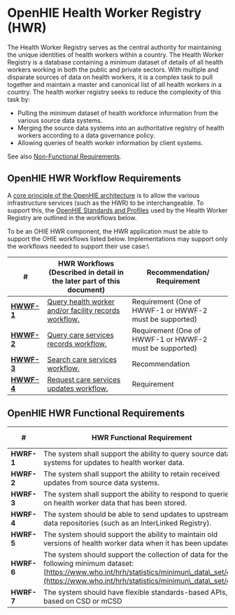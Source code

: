 # OpenHIE Health Worker Registry (HWR)

The Health Worker Registry serves as the central authority for maintaining the unique identities of health workers within a country. The Health Worker Registry is a database containing a minimum dataset of details of all health workers working in both the public and private sectors. With multiple and disparate sources of data on health workers, it is a complex task to pull together and maintain a master and canonical list of all health workers in a country. The health worker registry seeks to reduce the complexity of this task by: &#x20;

* Pulling the minimum dataset of health workforce information from the various source data systems.&#x20;
* Merging the source data systems into an authoritative registry of health workers according to a data governance policy.&#x20;
* Allowing queries of health worker information by client systems.

See also [Non-Functional Requirements](non-functional-requirements.md).&#x20;

## **OpenHIE HWR Workflow Requirements**

A [core principle of the OpenHIE architecture](https://wiki.ohie.org/display/resources/Architectural+Principals) is to allow the various infrastructure services (such as the HWR) to be interchangeable. To support this, the [OpenHIE Standards and Profiles](https://wiki.ohie.org/display/documents/OpenHIE+Standards+and+Profiles) used by the Health Worker Registry are outlined in the workflows below. &#x20;

To be an OHIE HWR component, the HWR application must be able to support the OHIE workflows listed below.  Implementations may support only the workflows needed to support their use case:\


| #                                                                                                                     | **HWR Workflows (Described in detail in the later part of this document)**                                                                               | **Recommendation/ Requirement**                         |
| --------------------------------------------------------------------------------------------------------------------- | -------------------------------------------------------------------------------------------------------------------------------------------------------- | ------------------------------------------------------- |
| ****[**HWWF-1**](../introduction/care-services-discovery/query-health-worker-and-or-facility-records-workflow.md)**** | [Query health worker and/or facility records workflow.](../introduction/care-services-discovery/query-health-worker-and-or-facility-records-workflow.md) | Requirement (One of HWWF-1 or HWWF-2 must be supported) |
| ****[**HWWF-2**](../introduction/care-services-discovery/query-care-services-records-workflow.md)****                 | [Query care services records workflow.](../introduction/care-services-discovery/query-care-services-records-workflow.md)                                 | Requirement (One of HWWF-1 or HWWF-2 must be supported) |
| ****[**HWWF-3**](../introduction/care-services-discovery/search-care-services-workflow.md)****                        | [Search care services workflow.](../introduction/care-services-discovery/search-care-services-workflow.md)                                               | Recommendation                                          |
| ****[**HWWF-4**](../introduction/care-services-discovery/request-care-services-updates-workflow.md)****               | [Request care services updates workflow.](../introduction/care-services-discovery/request-care-services-updates-workflow.md)                             | Requirement                                             |

## **OpenHIE HWR Functional Requirements**

| **#**      | **HWR Functional Requirement**                                                                                                                                                                             | **Recommendation/ Requirement** |
| ---------- | ---------------------------------------------------------------------------------------------------------------------------------------------------------------------------------------------------------- | ------------------------------- |
| **HWRF-1** | The system shall support the ability to query source data systems for updates to health worker data.                                                                                                       | Required                        |
| **HWRF-2** | The system shall support the ability to retain received updates from source data systems.                                                                                                                  | Required                        |
| **HWRF-3** | The system shall support the ability to respond to queries on health worker data that has been stored.                                                                                                     | Required                        |
| **HWRF-4** | The system should be able to send updates to upstream data repositories (such as an InterLinked Registry).                                                                                                 | Recommended                     |
| **HWRF-5** | The system should support the ability to maintain old versions of health worker data when it has been updated.                                                                                             | Recommended                     |
| **HWRF-6** | The system should support the collection of data for the following minimum dataset: [https://www.who.int/hrh/statistics/minimun\_data\_set/en/](https://www.who.int/hrh/statistics/minimun\_data\_set/en/) | Recommended                     |
| **HWRF-7** | The system should have flexible standards-based APIs, based on CSD or mCSD                                                                                                                                 | Required                        |
